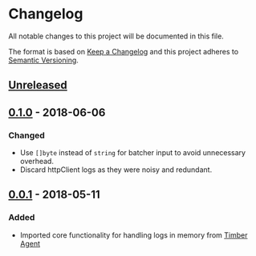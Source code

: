 # Changelog

All notable changes to this project will be documented in this file.

The format is based on [Keep a Changelog](http://keepachangelog.com/en/1.0.0/)
and this project adheres to [Semantic Versioning](http://semver.org/spec/v2.0.0.html).

## [Unreleased]

## [0.1.0] - 2018-06-06

### Changed

  - Use `[]byte` instead of `string` for batcher input to avoid unnecessary overhead.
  - Discard httpClient logs as they were noisy and redundant.

## [0.0.1] - 2018-05-11

### Added

  - Imported core functionality for handling logs in memory from [Timber Agent](https://github.com/timberio/agent)

[Unreleased]: https://github.com/timberio/timber-go/compare/v0.1.0...HEAD
[0.1.0]: https://github.com/timberio/timber-go/compare/v0.0.1...v0.1.0
[0.0.1]: https://github.com/timberio/timber-go/tree/v0.0.1
